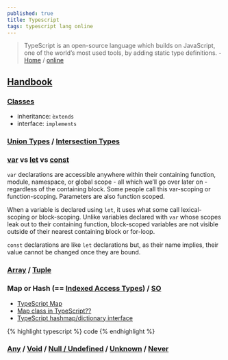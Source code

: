 ```yaml
---
published: true
title: Typescript
tags: typescript lang online
---
```

> TypeScript is an open-source language which builds on JavaScript, one of the world’s most used tools, by adding static type definitions. - [Home](https://www.typescriptlang.org/) / [online](https://www.typescriptlang.org/play)

## [Handbook](https://www.typescriptlang.org/docs/handbook/intro.html)

### [Classes](https://www.typescriptlang.org/docs/handbook/classes.html)
- inheritance: ̀`extends`
- interface: `implements` 

### [Union Types](https://www.typescriptlang.org/docs/handbook/unions-and-intersections.html) / [Intersection Types](https://www.typescriptlang.org/docs/handbook/unions-and-intersections.html#intersection-types)

### [var](https://www.typescriptlang.org/docs/handbook/variable-declarations.html#var-declarations) vs [let](https://www.typescriptlang.org/docs/handbook/variable-declarations.html#let-declarations) vs [const](https://www.typescriptlang.org/docs/handbook/variable-declarations.html#const-declarations)

`var` declarations are accessible anywhere within their containing function, module, namespace, or global scope - all which we’ll go over later on - regardless of the containing block. Some people call this var-scoping or function-scoping. Parameters are also function scoped.

When a variable is declared using `let`, it uses what some call lexical-scoping or block-scoping. Unlike variables declared with `var` whose scopes leak out to their containing function, block-scoped variables are not visible outside of their nearest containing block or for-loop.

`const` declarations are like `let` declarations but, as their name implies, their value cannot be changed once they are bound. 

### [Array](https://www.typescriptlang.org/docs/handbook/basic-types.html#array) / [Tuple](https://www.typescriptlang.org/docs/handbook/basic-types.html#tuple)

### Map or Hash (== [Indexed Access Types](https://www.typescriptlang.org/docs/handbook/2/indexed-access-types.html)) / [SO](https://stackoverflow.com/questions/42211175/typescript-hashmap-dictionary-interface)
- [TypeScript Map](https://howtodoinjava.com/typescript/maps/)
- [Map class in TypeScript??](https://www.reddit.com/r/typescript/comments/39taz3/map_class_in_typescript/)
- [TypeScript hashmap/dictionary interface](https://stackoverflow.com/questions/42211175/typescript-hashmap-dictionary-interface)

{% highlight typescript %}
code
{% endhighlight %}

### [Any](https://www.typescriptlang.org/docs/handbook/basic-types.html#any) / [Void](https://www.typescriptlang.org/docs/handbook/basic-types.html#void) / [Null / Undefined](https://www.typescriptlang.org/docs/handbook/basic-types.html#null-and-undefined) / [Unknown](https://www.typescriptlang.org/docs/handbook/basic-types.html#unknown)  / [Never](https://www.typescriptlang.org/docs/handbook/basic-types.html#never)
